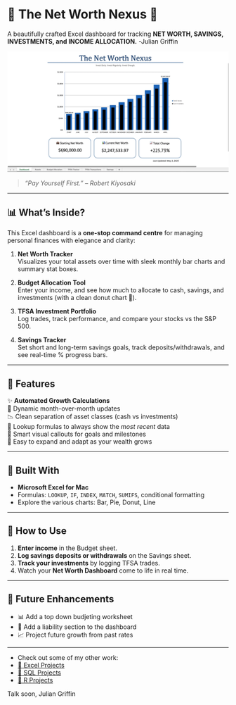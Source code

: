 # 💼 The Net Worth Nexus 🚀

A beautifully crafted Excel dashboard for tracking **NET WORTH, SAVINGS, INVESTMENTS, and INCOME ALLOCATION.** -Julian Griffin

<img src="Media/Dashboard_2.gif" alt="Net Worth Dashboard Preview" width="800">
  
> _“Pay Yourself First.” – Robert Kiyosaki_

---

## 📊 What’s Inside?

This Excel dashboard is a **one-stop command centre** for managing personal finances with elegance and clarity:

1. **Net Worth Tracker**  
  Visualizes your total assets over time with sleek monthly bar charts and summary stat boxes.

2. **Budget Allocation Tool**  
  Enter your income, and see how much to allocate to cash, savings, and investments (with a clean donut chart 🍩).

3. **TFSA Investment Portfolio**  
  Log trades, track performance, and compare your stocks vs the S&P 500.

4. **Savings Tracker**  
  Set short and long-term savings goals, track deposits/withdrawals, and see real-time % progress bars.


---

## 🧾 Features

✨ **Automated Growth Calculations**  
📅 Dynamic month-over-month updates  
📉 Clean separation of asset classes (cash vs investments)  
🔄 Lookup formulas to always show the *most recent* data  
🎯 Smart visual callouts for goals and milestones  
📁 Easy to expand and adapt as your wealth grows  

---

## 🧠 Built With

- **Microsoft Excel for Mac**
- Formulas: `LOOKUP`, `IF`, `INDEX`, `MATCH`, `SUMIFS`, conditional formatting
- Explore the various charts: Bar, Pie, Donut, Line

---

## 🚀 How to Use

1. **Enter income** in the Budget sheet.
2. **Log savings deposits or withdrawals** on the Savings sheet.
3. **Track your investments** by logging TFSA trades.
4. Watch your **Net Worth Dashboard** come to life in real time.

---

## 📌 Future Enhancements

- 📊 Add a top down budjeting worksheet  
- 🧠 Add a liability section to the dashboard
- 📈 Project future growth from past rates

---

 - Check out some of my other work:
  - [📘 Excel Projects](https://github.com/JulianGriffin11/Excel_Projects)
  - [🌺 SQL Projects](https://github.com/JulianGriffin11/SQL_Projects)  
  - [👑 R Projects](https://github.com/JulianGriffin11/R_Projects)

Talk soon,
Julian Griffin


